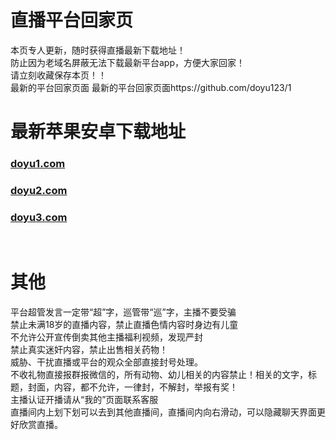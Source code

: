 # 直播平台回家页
本页专人更新，随时获得直播最新下载地址！<br>
防止因为老域名屏蔽无法下载最新平台app，方便大家回家！<br>
请立刻收藏保存本页！！<br>
最新的平台回家页面  最新的平台回家页面https://github.com/doyu123/1       <br>

# 最新苹果安卓下载地址
### [doyu1.com](http://doyu1.com)
### [doyu2.com](http://doyu2.com)
### [doyu3.com](http://doyu3.com)
<br>

# 其他
平台超管发言一定带“超”字，巡管带“巡”字，主播不要受骗<br>
禁止未满18岁的直播内容，禁止直播色情内容时身边有儿童<br>
不允许公开宣传倒卖其他主播福利视频，发现严封<br>
禁止真实迷奸内容，禁止出售相关药物！<br>
威胁、干扰直播或平台的观众全部直接封号处理。<br>
不收礼物直接报群报微信的，所有动物、幼儿相关的内容禁止！相关的文字，标题，封面，内容，都不允许，一律封，不解封，举报有奖！<br>
主播认证开播请从“我的”页面联系客服<br>
直播间内上划下划可以去到其他直播间，直播间内向右滑动，可以隐藏聊天界面更好欣赏直播。<br>
